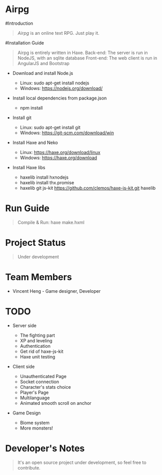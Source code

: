 Airpg
=====================

#Introduction

> *Airpg* is an online text RPG. Just play it.

#Installation Guide

> Airpg is entirely written in Haxe.
> Back-end: The server is run in NodeJS, with an sqlite database
> Front-end: The web client is run in AngularJS and Bootstrap

* Download and install Node.js
	* Linux: sudo apt-get install nodejs
	* Windows: https://nodejs.org/download/

* Install local dependencies from package.json
	* npm install

* Install git
	* Linux: sudo apt-get install git
	* Windows: https://git-scm.com/download/win

* Install Haxe and Neko
	* Linux: https://haxe.org/download/linux
	* Windows: https://haxe.org/download

* Install Haxe libs
	* haxelib install hxnodejs
	* haxelib install thx.promise
	* haxelib git js-kit https://github.com/clemos/haxe-js-kit.git haxelib

# Run Guide

  > Compile & Run: haxe make.hxml


# Project Status

> Under development


# Team Members

* Vincent Heng - Game designer, Developer


# TODO

* Server side
	* The fighting part
	* XP and leveling
	* Authentication
	* Get rid of haxe-js-kit
	* Haxe unit testing
* Client side
	* Unauthenticated Page
	* Socket connection
	* Character's stats choice
	* Player's Page
	* Multilanguage
	* Animated smooth scroll on anchor

* Game Design
	* Biome system
	* More monsters!



# Developer's Notes

> It's an open source project under development, so feel free to contribute.
